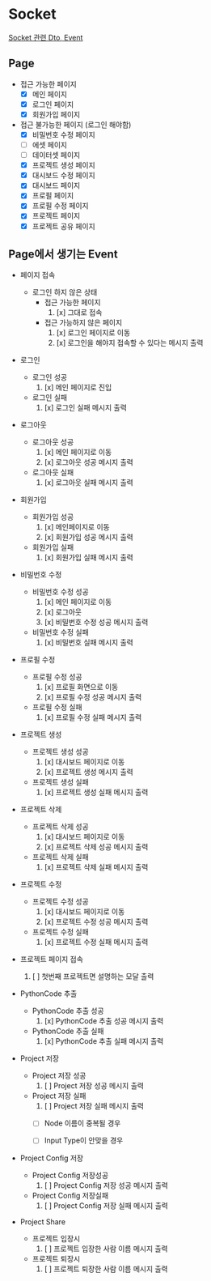 # Socket

[ Socket 관련 Dto, Event ](https://github.com/Stonebridge-soma12/otherFronts/tree/feat/src/core/Socket)

## Page

- 접근 가능한 페이지
  - [x] 메인 페이지
  - [x] 로그인 페이지
  - [x] 회원가입 페이지

- 접근 불가능한 페이지 (로그인 해야함)
  - [x] 비밀번호 수정 페이지
  - [ ] 에셋 페이지
  - [ ] 데이터셋 페이지
  - [x] 프로젝트 생성 페이지
  - [x] 대시보드 수정 페이지
  - [x] 대시보드 페이지
  - [x] 프로필 페이지
  - [x] 프로필 수정 페이지
  - [x] 프로젝트 페이지
  - [x] 프로젝트 공유 페이지

## Page에서 생기는 Event

- 페이지 접속
  - 로그인 하지 않은 상태
    - 접근 가능한 페이지
      1. [x] 그대로 접속
    - 접근 가능하지 않은 페이지
      1. [x] 로그인 페이지로 이동
      2. [x] 로그인을 해야지 접속할 수 있다는 메시지 출력

- 로그인
  - 로그인 성공
    1. [x] 메인 페이지로 진입
  - 로그인 실패
    1. [x] 로그인 실패 메시지 출력

- 로그아웃
  - 로그아웃 성공
    1. [x] 메인 페이지로 이동
    2. [x] 로그아웃 성공 메시지 출력
  - 로그아웃 실패
    1. [x] 로그아웃 실패 메시지 출력

- 회원가입
  - 회원가입 성공
    1. [x] 메인페이지로 이동
    2. [x] 회원가입 성공 메시지 출력
  - 회원가입 실패
    1. [x] 회원가입 실패 메시지 출력

- 비밀번호 수정
  - 비밀번호 수정 성공
    1. [x] 메인 페이지로 이동
    2. [x] 로그아웃
    3. [x] 비밀번호 수정 성공 메시지 출력
  - 비밀번호 수정 실패
    1. [x] 비밀번호 실패 메시지 출력

- 프로필 수정
  - 프로필 수정 성공
    1. [x] 프로필 화면으로 이동
    2. [x] 프로필 수정 성공 메시지 출력
  - 프로필 수정 실패
    1. [x] 프로필 수정 실패 메시지 출력

- 프로젝트 생성
  - 프로젝트 생성 성공
    1. [x] 대시보드 페이지로 이동
    2. [x] 프로젝트 생성 메시지 출력
  - 프로젝트 생성 실패
    1. [x] 프로젝트 생성 실패 메시지 출력

- 프로젝트 삭제
  - 프로젝트 삭제 성공
    1. [x] 대시보드 페이지로 이동
    2. [x] 프로젝트 삭제 성공 메시지 출력
  - 프로젝트 삭제 실패
    1. [x] 프로젝트 삭제 실패 메시지 출력

- 프로젝트 수정
  - 프로젝트 수정 성공
    1. [x] 대시보드 페이지로 이동
    2. [x] 프로젝트 수정 성공 메시지 출력
  - 프로젝트 수정 실패
    1. [x] 프로젝트 수정 실패 메시지 출력

- 프로젝트 페이지 접속
  1. [ ] 첫번째 프로젝트면 설명하는 모달 출력

- PythonCode 추출
  - PythonCode 추출 성공
    1. [x] PythonCode 추출 성공 메시지 출력
  - PythonCode 추출 실패
    1. [x] PythonCode 추출 실패 메시지 출력

- Project 저장
  - Project 저장 성공
    1. [ ] Project 저장 성공 메시지 출력
  - Project 저장 실패
    1. [ ] Project 저장 실패 메시지 출력
      - [ ] Node 이름이 중복될 경우
      - [ ] Input Type이 안맞을 경우


- Project Config 저장
  - Project Config 저장성공
    1. [ ] Project Config 저장 성공 메시지 출력
  - Project Config 저장실패
    1. [ ] Project Config 저장 실패 메시지 출력

- Project Share
  - 프로젝트 입장시
    1. [ ] 프로젝트 입장한 사람 이름 메시지 출력
  - 프로젝트 퇴장시
    1. [ ] 프로젝트 퇴장한 사람 이름 메시지 출력
